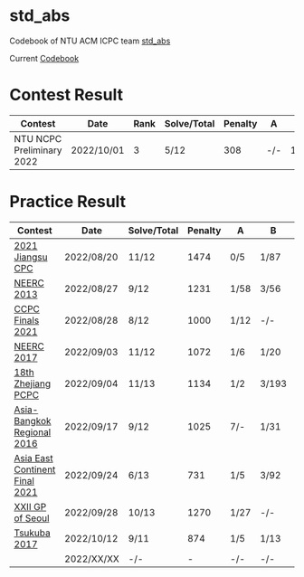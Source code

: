 # std_abs

Codebook of NTU ACM ICPC team [std_abs](https://codeforces.com/team/108680)

Current [Codebook](https://github.com/abc864197532/std_abs/blob/main/codebook/codebook.pdf)

# Contest Result

| Contest | Date | Rank | Solve/Total | Penalty | A | B | C | D | E | F | G | H | I | J | K | L | M | N | O |
| - | - | - | - | - | - | - | - | - | - | - | - | - | - | - | - | - | - | - | - |
| NTU NCPC Preliminary 2022 | 2022/10/01 | 3 | 5/12 | 308 | -/- | 1/25 | -/- | 1/85 | -/- | 1/41 | -/- | -/- | 1/79 | -/- | 2/58 | -/- |  |  |  |

# Practice Result

| Contest | Date | Solve/Total | Penalty | A | B | C | D | E | F | G | H | I | J | K | L | M | N | O |
| - | - | - | - | - | - | - | - | - | - | - | - | - | - | - | - | - | - | - |
| [2021 Jiangsu CPC](https://codeforces.com/gym/103495) | 2022/08/20 | 11/12 | 1474 | 0/5 | 1/87	| 1/27 | 3/146 | 2/- | 0/229 | 0/281 | 2/218	| 0/14 | 0/50 | 0/33 | 2/204 |  |  |  |
| [NEERC 2013](https://codeforces.com/gym/100257) | 2022/08/27 | 9/12 | 1231 | 1/58 | 3/56 | 4/135 | -/- | -/- | 1/77 | 1/230 | 1/8 | 2/21 | -/- | 1/51 | 11/275 |  |  |  |
| [CCPC Finals 2021](https://codeforces.com/gym/103860) | 2022/08/28 | 8/12 | 1000 | 1/12 | -/- | 1/54 | 2/- | 2/152 | 1/5 | 1/82 | -/- | -/- | 9/258 | 1/189 | 2/48 |  |  |  |
| [NEERC 2017](https://codeforces.com/gym/101612) | 2022/09/03 | 11/12 | 1072 | 1/6 | 1/20 | 1/48 | -/- | 2/60 | 1/139 | 4/289 | 1/87 | 1/32 | 1/164 | 3/52 | 2/35 |  |  |  |
| [18th Zhejiang PCPC](https://codeforces.com/gym/103055) | 2022/09/04 | 11/13 | 1134 | 1/2 | 3/193 | 3/39 | 1/108 | -/- | 2/49 | 1/75 | -/- | 2/83 | 1/57 | 3/298 | 2/44 | 1/6 |  |  |
| [Asia-Bangkok Regional 2016](https://codeforces.com/gym/101161) | 2022/09/17 | 9/12 | 1025 | 7/- | 1/31 | 1/120 | 2/96 | 2/183 | 3/237 | 3/67 | 1/113 | 1/45 | -/- | -/- | 1/13 |  |  |  |
| [Asia East Continent Final 2021](https://codeforces.com/gym/103861) | 2022/09/24 | 6/13 | 731 | 1/5 | 3/92 | -/- | 9/- | 4/149 | -/- | -/- | -/- | 1/12 | 5/222 | -/- | 3/31 | -/- |  |  |
| [XXII GP of Seoul](https://codeforces.com/gym/103855) | 2022/09/28 | 10/13 | 1270 | 1/27 | -/- | 3/190 | 2/106 | 1/188 | 4/55 | 1/143 | 1/15 | -/- | 1/93 | 3/275 | -/- | 1/18 |  |  |
| [Tsukuba 2017](https://codeforces.com/gym/101986) | 2022/10/12 | 9/11 | 874 | 1/5 | 1/13 | 2/33 | -/- | 1/52 | 2/126 | 1/143 | -/- | 1/40 | 1/240 | 1/182 | |  |  |  |
|  | 2022/XX/XX | -/- | - | -/- | -/- | -/- | -/- | -/- | -/- | -/- | -/- | -/- | -/- | -/- | -/- |  |  |  |
